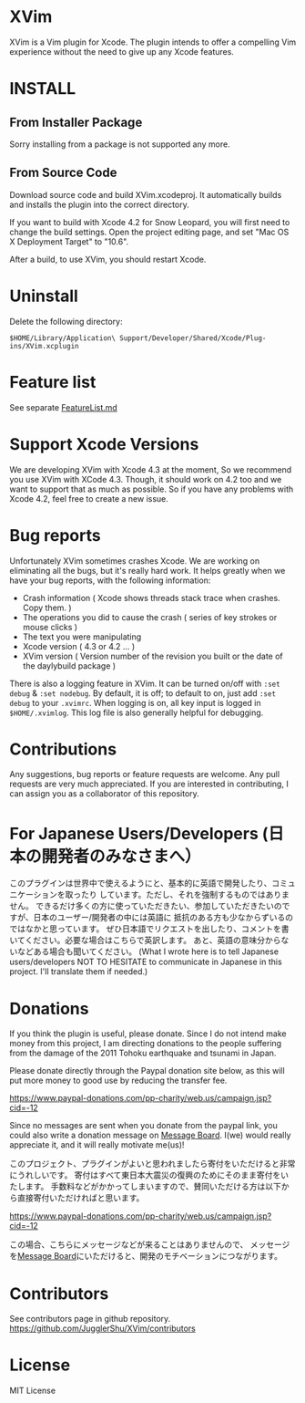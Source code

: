 XVim
=======

XVim is a Vim plugin for Xcode. The plugin intends to offer a compelling Vim experience without the need to give up any Xcode features.

INSTALL
=======

From Installer Package
--------

Sorry installing from a package is not supported any more.


From Source Code
-----------------

Download source code and build XVim.xcodeproj. 
It automatically builds and installs the plugin into the correct directory.

If you want to build with Xcode 4.2 for Snow Leopard, you will first need to change the build settings.
Open the project editing page, and set "Mac OS X Deployment Target" to "10.6".

After a build, to use XVim, you should restart Xcode.

Uninstall
=============
Delete the following directory:

    $HOME/Library/Application\ Support/Developer/Shared/Xcode/Plug-ins/XVim.xcplugin

Feature list
=============
See separate [FeatureList.md](https://github.com/JugglerShu/XVim/blob/master/Documents/Users/FeatureList.md)

Support Xcode Versions
=============
We are developing XVim with Xcode 4.3 at the moment, So we recommend you use XVim with XCode 4.3. 
Though, it should work on 4.2 too and we want to support that as much as possible.
So if you have any problems with Xcode 4.2, feel free to create a new issue.

Bug reports
=============
Unfortunately XVim sometimes crashes Xcode. We are working on eliminating all the bugs, but it's really hard work.
It helps greatly when we have your bug reports, with the following information:
 * Crash information ( Xcode shows threads stack trace when crashes. Copy them. )
 * The operations you did to cause the crash ( series of key strokes or mouse clicks )
 * The text you were manipulating
 * Xcode version ( 4.3 or 4.2 ... )
 * XVim version ( Version number of the revision you built or the date of the daylybuild package )

There is also a logging feature in XVim. It can be turned on/off with `:set debug` & `:set nodebug`.
By default, it is off; to default to on, just add `:set debug` to your `.xvimrc`.
When logging is on, all key input is logged in `$HOME/.xvimlog`.
This log file is also generally helpful for debugging.

Contributions
=============
Any suggestions, bug reports or feature requests are welcome.
Any pull requests are very much appreciated.
If you are interested in contributing, I can assign you as a collaborator of this repository.

For Japanese Users/Developers (日本の開発者のみなさまへ）
==================================================
このプラグインは世界中で使えるようにと、基本的に英語で開発したり、コミュニケーションを取ったり
しています。ただし、それを強制するものではありません。
できるだけ多くの方に使っていただきたい、参加していただきたいのですが、日本のユーザー/開発者の中には英語に
抵抗のある方も少なからずいるのではなかと思っています。
ぜひ日本語でリクエストを出したり、コメントを書いてください。必要な場合はこちらで英訳します。
あと、英語の意味分からないなどある場合も聞いてください。
(What I wrote here is to tell Japanese users/developers NOT TO HESITATE to communicate in Japanese in this project. I'll translate them if needed.)

Donations
===========
If you think the plugin is useful, please donate.
Since I do not intend make money from this project, I am directing donations
to the people suffering from the damage of the 2011 Tohoku earthquake and tsunami in Japan.

Please donate directly through the Paypal donation site below, as
this will put more money to good use by reducing the transfer fee.

https://www.paypal-donations.com/pp-charity/web.us/campaign.jsp?cid=-12

Since no messages are sent when you donate from the paypal link, you could also write a donation message on
[Message Board]( https://github.com/JugglerShu/XVim/wiki/Donation-messages-to-XVim ).
I(we) would really appreciate it, and it will really motivate me(us)!

このプロジェクト、プラグインがよいと思われましたら寄付をいただけると非常にうれしいです。
寄付はすべて東日本大震災の復興のためにそのまま寄付をいたします。
手数料などがかかってしまいますので、賛同いただける方は以下から直接寄付いただければと思います。

https://www.paypal-donations.com/pp-charity/web.us/campaign.jsp?cid=-12

この場合、こちらにメッセージなどが来ることはありませんので、
メッセージを[Message Board]( https://github.com/JugglerShu/XVim/wiki/Donation-messages-to-XVim )にいただけると、開発のモチベーションにつながります。

Contributors
============
See contributors page in github repository.
https://github.com/JugglerShu/XVim/contributors

License
============
MIT License

